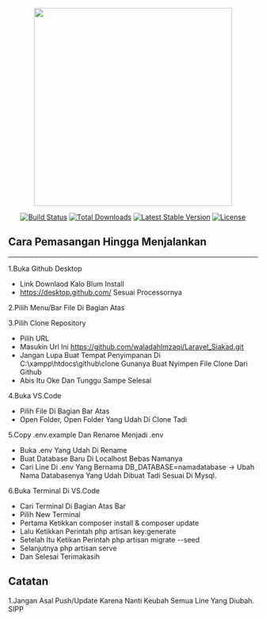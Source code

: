 <p align="center"><a href="https://laravel.com" target="_blank"><img src="https://raw.githubusercontent.com/laravel/art/master/logo-lockup/5%20SVG/2%20CMYK/1%20Full%20Color/laravel-logolockup-cmyk-red.svg" width="400"></a></p>

<p align="center">
<a href="https://travis-ci.org/laravel/framework"><img src="https://travis-ci.org/laravel/framework.svg" alt="Build Status"></a>
<a href="https://packagist.org/packages/laravel/framework"><img src="https://poser.pugx.org/laravel/framework/d/total.svg" alt="Total Downloads"></a>
<a href="https://packagist.org/packages/laravel/framework"><img src="https://poser.pugx.org/laravel/framework/v/stable.svg" alt="Latest Stable Version"></a>
<a href="https://packagist.org/packages/laravel/framework"><img src="https://poser.pugx.org/laravel/framework/license.svg" alt="License"></a>
</p>

## Cara Pemasangan Hingga Menjalankan

--------------------------------------------------------------
1.Buka Github Desktop
- Link Downlaod Kalo Blum Install
- https://desktop.github.com/ Sesuai Processornya

2.Pilih Menu/Bar File Di Bagian Atas

3.Pilih Clone Repository
- Pilih URL
- Masukin Url Ini https://github.com/waladahlmzaqi/Laravel_Siakad.git
- Jangan Lupa Buat Tempat Penyimpanan Di C:\xampp\htdocs\github\clone Gunanya Buat Nyimpen File Clone Dari Github
- Abis Itu Oke Dan Tunggu Sampe Selesai

4.Buka VS.Code
- Pilih File Di Bagian Bar Atas
- Open Folder, Open Folder Yang Udah Di Clone Tadi

5.Copy .env.example Dan Rename Menjadi .env
- Buka .env Yang Udah Di Rename
- Buat Database Baru Di Localhost Bebas Namanya
- Cari Line Di .env Yang Bernama DB_DATABASE=namadatabase -> Ubah Nama Databasenya Yang Udah Dibuat Tadi Sesuai Di Mysql.

6.Buka Terminal Di VS.Code
- Cari Terminal Di Bagian Atas Bar
- Pilih New Terminal
- Pertama Ketikkan composer install & composer update
- Lalu Ketikkan Perintah php artisan key:generate
- Setelah Itu Ketikan Perintah php artisan migrate --seed
- Selanjutnya php artisan serve
- Dan Selesai Terimakasih

## Catatan

1.Jangan Asal Push/Update Karena Nanti Keubah Semua Line Yang Diubah. SIPP
